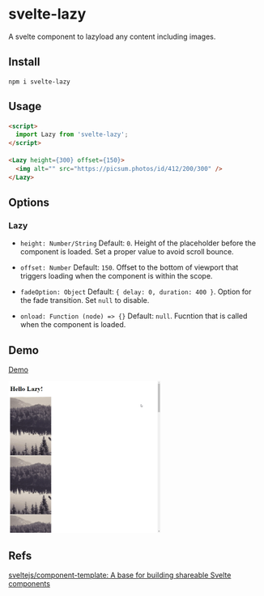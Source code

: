 # svelte-lazy

A svelte component to lazyload any content including images.

## Install

    npm i svelte-lazy

## Usage
```html
<script>
  import Lazy from 'svelte-lazy';
</script>

<Lazy height={300} offset={150}>
  <img alt="" src="https://picsum.photos/id/412/200/300" />
</Lazy>
```

## Options

### Lazy

- `height: Number/String` Default: `0`. Height of the placeholder before the component is loaded. Set a proper value to avoid scroll bounce.

- `offset: Number` Default: `150`. Offset to the bottom of viewport that triggers loading when the component is within the scope.

- `fadeOption: Object` Default: `{ delay: 0, duration: 400 }`. Option for the fade transition. Set `null` to disable.

- `onload: Function (node) => {}` Default: `null`. Fucntion that is called when the component is loaded.

## Demo

[Demo](https://svelte.dev/repl/6d7714fa3cce4909af6c6d187271e0a1?version=3.6.10)

<img src="https://github.com/leafOfTree/leafOfTree.github.io/blob/master/svelte-lazy.gif" width="300" height="300" />

## Refs

[sveltejs/component-template: A base for building shareable Svelte components](https://github.com/sveltejs/component-template)
